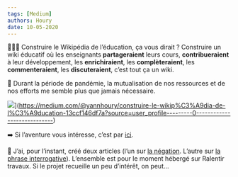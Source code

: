```yaml
---
tags: [Medium]
authors: Houry
date: 10-05-2020
---
```


🧑🏻‍💻 Construire le Wikipédia de l’éducation, ça vous dirait ? Construire un wiki éducatif où les enseignants **partageraient** leurs cours, **contribueraient** à leur développement, les **enrichiraient**, les **complèteraient**, les **commenteraient**, les **discuteraient**, c’est tout ça un wiki.

🦠 Durant la période de pandémie, la mutualisation de nos ressources et de nos efforts me semble plus que jamais nécessaire.

![](https://miro.medium.com/max/1400/1*E6l0iR622xT2o06GaMMNrw.png)](https://medium.com/@yannhoury/construire-le-wikip%C3%A9dia-de-l%C3%A9ducation-13ccf146df7a?source=user_profile---------0----------------------------)

➡️ Si l’aventure vous intéresse, c’est par [ici](https://www.ralentirtravaux.com/w/index.php?title=Accueil).

📝 J’ai, pour l’instant, créé deux articles (l’un sur [la négation](https://www.ralentirtravaux.com/w/index.php?title=N%C3%A9gation). L’autre sur [la phrase interrogative](https://www.ralentirtravaux.com/w/index.php?title=Interrogation)). L’ensemble est pour le moment hébergé sur Ralentir travaux. Si le projet recueille un peu d’intérêt, on peut…